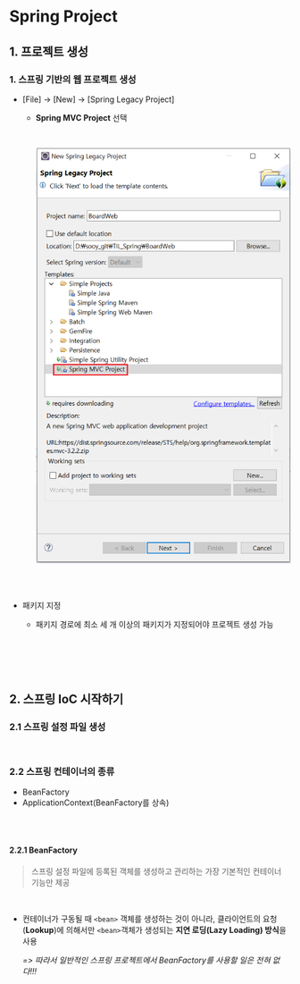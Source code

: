 # Spring Project

## 1. 프로젝트 생성

### 1. 스프링 기반의 웹 프로젝트 생성

- [File] -> [New] -> [Spring Legacy Project]

  - **Spring MVC Project** 선택

    <br>
    
    ![1576158640954](images/1576158640954.png)

<br>

<br>

- 패키지 지정

  - 패키지 경로에 최소 세 개 이상의 패키지가 지정되어야 프로젝트 생성 가능

    <br>


<br>

<br>

##  2. 스프링 IoC 시작하기

### 2.1 스프링 설정 파일 생성

<br>

### 2.2 스프링 컨테이너의 종류

-  BeanFactory
- ApplicationContext(BeanFactory를 상속)

<br>

<br>

#### 2.2.1 BeanFactory

> 스프링 설정 파일에 등록된 <bean> 객체를 생성하고 관리하는 가장 기본적인 컨테이너 기능만 제공

<br>

- 컨테이너가 구동될 때 `<bean>` 객체를 생성하는 것이 아니라, 클라이언트의 요청(**Lookup**)에 의해서만 `<bean>`객체가 생성되는 **지연 로딩(Lazy Loading) 방식**을 사용

  *=> 따라서 일반적인 스프링 프로젝트에서 BeanFactory를 사용할 일은 전혀 없다!!!*

<br>

<br>



